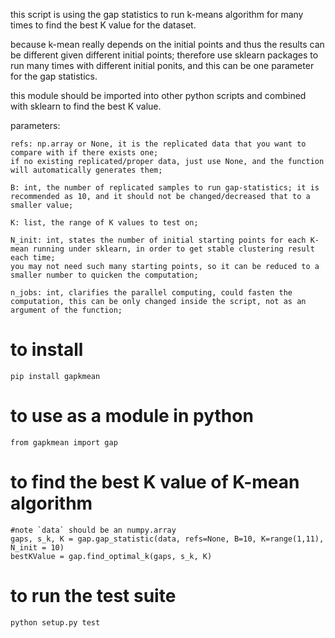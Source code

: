 this script is using the gap statistics to run k-means algorithm for many times to 
find the best K value for the dataset.

because k-mean really depends on the initial points and thus the results can be different given different initial points; 
therefore use sklearn packages to run many times with different initial ponits, and this can be one parameter for the gap statistics.

this module should be imported into other python scripts and combined with sklearn to find the best K value.


parameters:

    refs: np.array or None, it is the replicated data that you want to compare with if there exists one; 
    if no existing replicated/proper data, just use None, and the function will automatically generates them; 
    
    B: int, the number of replicated samples to run gap-statistics; it is recommended as 10, and it should not be changed/decreased that to a smaller value;
    
    K: list, the range of K values to test on;
    
    N_init: int, states the number of initial starting points for each K-mean running under sklearn, in order to get stable clustering result each time; 
    you may not need such many starting points, so it can be reduced to a smaller number to quicken the computation;
    
    n_jobs: int, clarifies the parallel computing, could fasten the computation, this can be only changed inside the script, not as an argument of the function;


# to install
    pip install gapkmean


# to use as a module in python
    from gapkmean import gap

# to find the best K value of K-mean algorithm

    #note `data` should be an numpy.array
    gaps, s_k, K = gap.gap_statistic(data, refs=None, B=10, K=range(1,11), N_init = 10)
    bestKValue = gap.find_optimal_k(gaps, s_k, K)

# to run the test suite

    python setup.py test    
